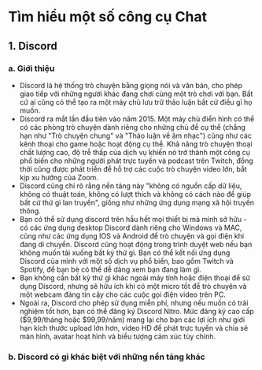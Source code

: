 # Tìm hiểu một số công cụ Chat
## 1. Discord
### a. Giới thiệu

- Discord là hệ thống trò chuyện bằng giọng nói và văn bản, cho phép giao tiếp với những người khác đang chơi cùng một trò chơi với bạn. Bất cứ ai cũng có thể tạo ra một máy chủ lưu trữ thảo luận bất cứ điều gì họ muốn. 
- Discord ra mắt lần đầu tiên vào năm 2015. Một máy chủ điển hình có thể có các phòng trò chuyện dành riêng cho những chủ đề cụ thể (chẳng hạn như "Trò chuyện chung" và "Thảo luận về âm nhạc") cũng như các kênh thoại cho game hoặc hoạt động cụ thể. Khả năng trò chuyện thoại chất lượng cao, độ trễ thấp của dịch vụ khiến nó trở thành một công cụ phổ biến cho những người phát trực tuyến và podcast trên Twitch, đồng thời cũng được phát triển để hỗ trợ các cuộc trò chuyện video lớn, bắt kịp xu hướng của Zoom.
- Discord cũng chỉ rõ rằng nền tảng này "không có nguồn cấp dữ liệu, không có thuật toán, không có lượt thích và không có cách nào để giúp bất cứ thứ gì lan truyền", giống như những ứng dụng mạng xã hội truyền thông.
- Bạn có thể sử dụng discord trên hầu hết mọi thiết bị mà mình sở hữu - có các ứng dụng desktop Discord dành riêng cho Windows và MAC, cũng như các ứng dụng IOS và Android để trò chuyện và gọi điện khi đang di chuyển. Discord cũng hoạt động trong trình duyệt web nếu bạn không muốn tải xuống bất kỳ thứ gì. Bạn có thể kết nối ứng dụng Discord của mình với một số dịch vụ phổ biến, bao gồm Twitch và Spotify, để bạn bè có thể dễ dàng xem bạn đang làm gì.
- Bạn không cần bất kỳ thứ gì khác ngoài máy tính hoặc điện thoại để sử dụng Discord, nhưng sẽ hữu ích khi có một micro tốt để trò chuyện và một webcam đáng tin cậy cho các cuộc gọi điện video trên PC.
- Ngoài ra, Discord cho phép sử dụng miễn phí, nhưng nếu muốn có trải nghiệm tốt hơn, bạn có thể đăng ký Discord Nitro. Mức đăng ký cao cấp ($9,99/tháng hoặc $99,99/năm) mang lại cho bạn các lợi ích như giới hạn kích thước upload lớn hơn, video HD để phát trực tuyến và chia sẻ màn hình, avatar hoạt hình và biểu tượng cảm xúc tùy chỉnh.

### b. Discord có gì khác biệt với những nền tảng khác

